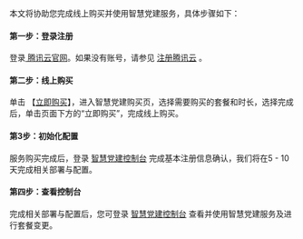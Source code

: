 本文将协助您完成线上购买并使用智慧党建服务，具体步骤如下：

#### 第一步：登录注册
登录[ 腾讯云官网](https://cloud.tencent.com/login)。如果没有账号，请参见 [注册腾讯云](https://cloud.tencent.com/document/product/378/17985) 。

#### 第二步：线上购买
单击 【[立即购买](https://buy.cloud.tencent.com/spb)】，进入智慧党建购买页，选择需要购买的套餐和时长，选择完成后，单击页面下方的“立即购买”，完成线上购买。

#### 第3步：初始化配置
服务购买完成后，登录 [智慧党建控制台](https://console.cloud.tencent.com/spb) 完成基本注册信息确认，我们将在5 - 10天完成相关部署与配置。

#### 第四步：查看控制台
完成相关部署与配置后，您可登录 [智慧党建控制台](https://console.cloud.tencent.com/spb) 查看并使用智慧党建服务及进行套餐变更。
